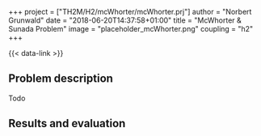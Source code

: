 +++
project = ["TH2M/H2/mcWhorter/mcWhorter.prj"]
author = "Norbert Grunwald"
date = "2018-06-20T14:37:58+01:00"
title = "McWhorter & Sunada Problem"
image = "placeholder_mcWhorter.png"
coupling = "h2"
+++

{{< data-link >}}

## Problem description

Todo

## Results and evaluation
